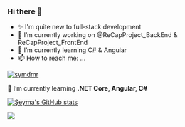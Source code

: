 ### Hi there 👋


- ✨ I'm quite new to full-stack development
- 🔭 I’m currently working on @ReCapProject_BackEnd & ReCapProject_FrontEnd
- 🌱 I’m currently learning C# & Angular
- 📫 How to reach me: ...

<p align="left"> <a href="https://github.com/ryo-ma/github-profile-trophy"><img src="https://github-profile-trophy.vercel.app/?username=symdmr" alt="symdmr" /></a> </p>

🌱 I’m currently learning **.NET Core, Angular, C#**


[![Şeyma's GitHub stats](https://github-readme-stats.vercel.app/api?username=symdmr)](https://github.com/anuraghazra/github-readme-stats)

![](https://github-profile-summary-cards.vercel.app/api/cards/profile-details?username=symdmr&theme=monokai)


